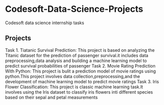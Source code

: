 # Codesoft-Data-Science-Projects
Codesoft data science internship tasks
## Projects
Task 1. Tiatanic Survival Prediction: This project is based on analyzing the Titanic dataset for the prediction of passenger survival.it includes data preprocessing,data analysis and building a machine learning model to predict survival probabilities of passenger
Task 2. Movie Rating Prediction With Python: This project is bulit a prediction model of movie ratings using python.This project involves data collection,preprocessing,and the development of machine learning model to predict movie ratings
Task 3. Iris Flower Classification: This project is classic machine learning task.It involves using the Iris dataset to classify iris flowers inti different species based on their sepal and petal measurements
